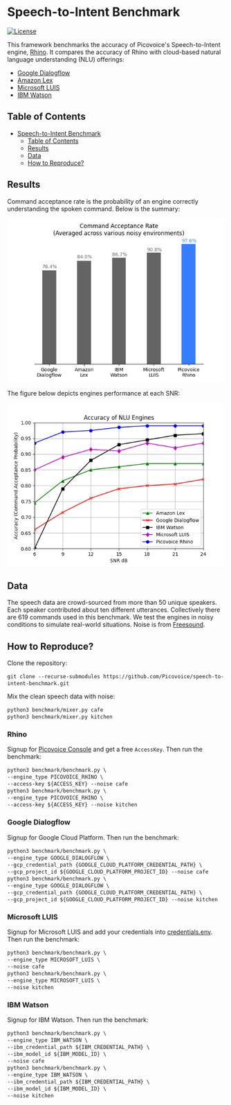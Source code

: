 # Speech-to-Intent Benchmark

[![License](https://img.shields.io/badge/License-Apache%202.0-blue.svg)](https://github.com/Picovoice/speech-to-intent-benchmark/blob/master/LICENSE)

This framework benchmarks the accuracy of Picovoice's Speech-to-Intent engine, [Rhino](https://github.com/Picovoice/rhino).
It compares the accuracy of Rhino with cloud-based natural language understanding (NLU) offerings:

- [Google Dialogflow](https://dialogflow.com/)
- [Amazon Lex](https://aws.amazon.com/lex/)
- [Microsoft LUIS](https://www.luis.ai/)
- [IBM Watson](https://www.ibm.com/watson)

## Table of Contents

- [Speech-to-Intent Benchmark](#speech-to-intent-benchmark)
  - [Table of Contents](#table-of-contents)
  - [Results](#results)
  - [Data](#data)
  - [How to Reproduce?](#how-to-reproduce)

## Results

Command acceptance rate is the probability of an engine correctly understanding the spoken command. Below is the summary:

![](data/misc/result-summary.png)

The figure below depicts engines performance at each SNR:

![](data/misc/result.png)

## Data

The speech data are crowd-sourced from more than 50 unique speakers. Each speaker contributed about ten different utterances.
Collectively there are 619 commands used in this benchmark. We test the engines in noisy conditions to simulate real-world situations. Noise is from [Freesound](https://freesound.org/).

## How to Reproduce?

Clone the repository:

```console
git clone --recurse-submodules https://github.com/Picovoice/speech-to-intent-benchmark.git
```

Mix the clean speech data with noise:

```console
python3 benchmark/mixer.py cafe
python3 benchmark/mixer.py kitchen
```

### Rhino

Signup for [Picovoice Console](https://console.picovoice.ai/) and get a free `AccessKey`. Then run the benchmark:

```console
python3 benchmark/benchmark.py \
--engine_type PICOVOICE_RHINO \
--access-key ${ACCESS_KEY} --noise cafe
python3 benchmark/benchmark.py \
--engine_type PICOVOICE_RHINO \
--access-key ${ACCESS_KEY} --noise kitchen
```

### Google Dialogflow

Signup for Google Cloud Platform. Then run the benchmark:

```console
python3 benchmark/benchmark.py \
--engine_type GOOGLE_DIALOGFLOW \
--gcp_credential_path {GOOGLE_CLOUD_PLATFORM_CREDENTIAL_PATH} \
--gcp_project_id ${GOOGLE_CLOUD_PLATFORM_PROJECT_ID} --noise cafe
python3 benchmark/benchmark.py \
--engine_type GOOGLE_DIALOGFLOW \
--gcp_credential_path {GOOGLE_CLOUD_PLATFORM_CREDENTIAL_PATH} \
--gcp_project_id ${GOOGLE_CLOUD_PLATFORM_PROJECT_ID} --noise kitchen
```

### Microsoft LUIS

Signup for Microsoft LUIS and add your credentials into [credentials.env](/data/luis/credentials.env). Then run the
benchmark:

```console
python3 benchmark/benchmark.py \
--engine_type MICROSOFT_LUIS \
--noise cafe
python3 benchmark/benchmark.py \
--engine_type MICROSOFT_LUIS \
--noise kitchen
```

### IBM Watson

Signup for IBM Watson. Then run the benchmark:

```console
python3 benchmark/benchmark.py \
--engine_type IBM_WATSON \
--ibm_credential_path ${IBM_CREDENTIAL_PATH} \
--ibm_model_id ${IBM_MODEL_ID} \
--noise cafe
python3 benchmark/benchmark.py \
--engine_type IBM_WATSON \
--ibm_credential_path ${IBM_CREDENTIAL_PATH} \
--ibm_model_id ${IBM_MODEL_ID} \
--noise kitchen
```
